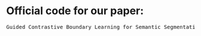 # Official code for our paper:  

<pre>
Guided Contrastive Boundary Learning for Semantic Segmentation
</pre>

